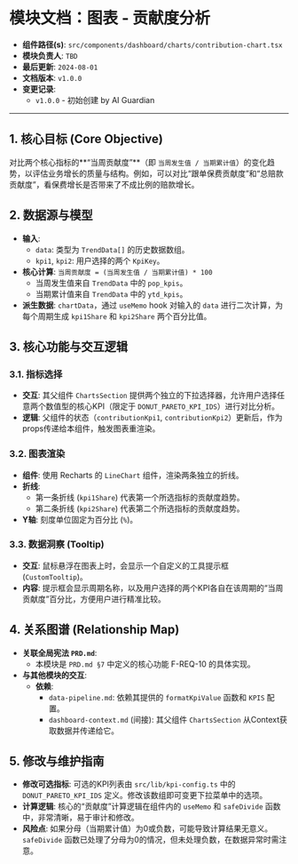 # 模块文档：图表 - 贡献度分析

- **组件路径(s)**: `src/components/dashboard/charts/contribution-chart.tsx`
- **模块负责人**: `TBD`
- **最后更新**: `2024-08-01`
- **文档版本**: `v1.0.0`
- **变更记录**:
  - `v1.0.0` - 初始创建 by AI Guardian

---

## 1. 核心目标 (Core Objective)
对比两个核心指标的**“当周贡献度”**（即 `当周发生值 / 当期累计值`）的变化趋势，以评估业务增长的质量与结构。例如，可以对比“跟单保费贡献度”和“总赔款贡献度”，看保费增长是否带来了不成比例的赔款增长。

## 2. 数据源与模型
- **输入**:
  - `data`: 类型为 `TrendData[]` 的历史数据数组。
  - `kpi1`, `kpi2`: 用户选择的两个 `KpiKey`。
- **核心计算**: `当周贡献度 = (当周发生值 / 当期累计值) * 100`
  - 当周发生值来自 `TrendData` 中的 `pop_kpis`。
  - 当期累计值来自 `TrendData` 中的 `ytd_kpis`。
- **派生数据**: `chartData`，通过 `useMemo` hook 对输入的 `data` 进行二次计算，为每个周期生成 `kpi1Share` 和 `kpi2Share` 两个百分比值。

## 3. 核心功能与交互逻辑
### 3.1. 指标选择
- **交互**: 其父组件 `ChartsSection` 提供两个独立的下拉选择器，允许用户选择任意两个数值型的核心KPI（限定于 `DONUT_PARETO_KPI_IDS`）进行对比分析。
- **逻辑**: 父组件的状态（`contributionKpi1`, `contributionKpi2`）更新后，作为props传递给本组件，触发图表重渲染。

### 3.2. 图表渲染
- **组件**: 使用 Recharts 的 `LineChart` 组件，渲染两条独立的折线。
- **折线**:
  - 第一条折线 (`kpi1Share`) 代表第一个所选指标的贡献度趋势。
  - 第二条折线 (`kpi2Share`) 代表第二个所选指标的贡献度趋势。
- **Y轴**: 刻度单位固定为百分比 (`%`)。

### 3.3. 数据洞察 (Tooltip)
- **交互**: 鼠标悬浮在图表上时，会显示一个自定义的工具提示框 (`CustomTooltip`)。
- **内容**: 提示框会显示周期名称，以及用户选择的两个KPI各自在该周期的“当周贡献度”百分比，方便用户进行精准比较。

## 4. 关系图谱 (Relationship Map)
- **关联全局宪法 `PRD.md`**:
  - 本模块是 `PRD.md §7` 中定义的核心功能 F-REQ-10 的具体实现。
- **与其他模块的交互**:
  - **依赖**:
    - `data-pipeline.md`: 依赖其提供的 `formatKpiValue` 函数和 `KPIS` 配置。
    - `dashboard-context.md` (间接): 其父组件 `ChartsSection` 从Context获取数据并传递给它。

## 5. 修改与维护指南
- **修改可选指标**: 可选的KPI列表由 `src/lib/kpi-config.ts` 中的 `DONUT_PARETO_KPI_IDS` 定义。修改该数组即可变更下拉菜单中的选项。
- **计算逻辑**: 核心的“贡献度”计算逻辑在组件内的 `useMemo` 和 `safeDivide` 函数中，非常清晰，易于审计和修改。
- **风险点**: 如果分母（当期累计值）为0或负数，可能导致计算结果无意义。`safeDivide` 函数已处理了分母为0的情况，但未处理负数，在数据异常时需注意。
